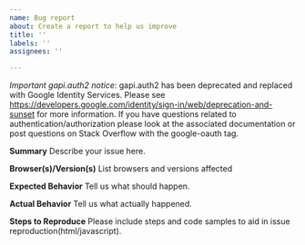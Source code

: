 ```yaml
---
name: Bug report
about: Create a report to help us improve
title: ''
labels: ''
assignees: ''

---
```


*Important gapi.auth2 notice*: gapi.auth2 has been deprecated and replaced with Google Identity Services. Please see https://developers.google.com/identity/sign-in/web/deprecation-and-sunset for more information. If you have questions related to authentication/authorization please look at the associated documentation or post questions on Stack Overflow with the google-oauth tag.

**Summary**
Describe your issue here.

**Browser(s)/Version(s)**
List browsers and versions affected

**Expected Behavior**
Tell us what should happen.

**Actual Behavior**
Tell us what actually happened.

**Steps to Reproduce**
Please include steps and code samples to aid in issue reproduction(html/javascript).
